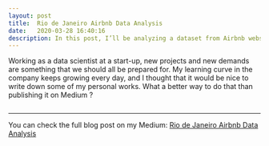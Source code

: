 ```yaml
---
layout: post
title:  Rio de Janeiro Airbnb Data Analysis
date:   2020-03-28 16:40:16
description: In this post, I’ll be analyzing a dataset from Airbnb website history for the city of Rio de Janeiro, Brazil.
---
```


Working as a data scientist at a start-up, new projects and new demands are something that we should all be prepared for. My learning curve in the company keeps growing every day, and I thought that it would be nice to write down some of my personal works. What a better way to do that than publishing it on Medium ?


<div class="row">
    <div class="col-sm mt-3 mt-md-0">
        <img class="img-fluid rounded z-depth-1" src="{{ '/assets/img/airbnb.png' | relative_url }}" alt="" title="Airbnb Logo"/>
    </div>
</div>

***

You can check the full blog post on my Medium: [Rio de Janeiro Airbnb Data Analysis](https://danielpdacosta.medium.com/rio-de-janeiro-airbnb-data-analysis-b43241102455)
